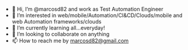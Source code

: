 - 👋 Hi, I’m @marcosd82 and work as Test Automation Engineer 
- 👀 I’m interested in web/mobile/Automation/CI&CD/Clouds/mobile and web Automation frameworks/clouds
- 🌱 I’m currently learning all...everyday!
- 💞️ I’m looking to collaborate on anything
- 📫 How to reach me by marcosd82@gmail.com

<!---
marcosd82/marcosd82 is a ✨ special ✨ repository because its `README.md` (this file) appears on your GitHub profile.
You can click the Preview link to take a look at your changes.
--->
